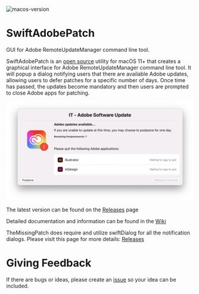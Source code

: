 ![macos-version](https://img.shields.io/badge/macOS-11+-blue)

# SwiftAdobePatch
GUI for Adobe RemoteUpdateManager command line tool.

SwiftAdobePatch is an [open source](https://github.com/gilburns/SwiftAdobePatch/blob/main/LICENSE.md) utility for macOS 11+ that creates a graphical interface for Adobe RemoteUpdateManager command line tool. It will popup a dialog notifying users that there are available Adobe updates, allowing users to defer patches for a specific number of days. Once time has passed, the updates become mandatory and then users are prompted to close Adobe apps for patching.

![SwiftAdobePatch](https://github.com/gilburns/SwiftAdobePatch/blob/main/Images/Update%20Notification%20-%20Deferrals%20available.png?raw=true)

The latest version can be found on the [Releases](https://github.com/gilburns/SwiftAdobePatch/releases) page

Detailed documentation and information can be found in the [Wiki](https://github.com/gilburns/SwiftAdobePatch/wiki)

TheMissingPatch does require and utilize swiftDialog for all the notification dialogs. Please visit this page for more details: [Releases](https://github.com/bartreardon/Dialog/releases)

# Giving Feedback
If there are bugs or ideas, please create an [issue](https://github.com/gilburns/SwiftAdobePatch/issues/new/choose) so your idea can be included.
